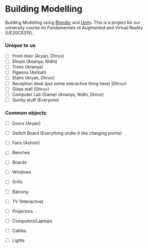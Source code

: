 # Building Modelling

Building Modelling using [Blender](https://www.blender.org/) and [Unity](https://unity.com/). This is a project for our university course on Fundamentals of Augmented and Virtual Reality (UE20CS315).

### Unique to us

- [ ] Front door (Aryan, Dhruv)
- [ ] Shops (Ananya, Nidhi)
- [ ] Trees (Ananya)
- [ ] Pigeons (Ashish)
- [ ] Stairs (Aryan, Dhruv)
- [ ] Reception desk (put some interactive thing here) (Dhruv)
- [ ] Glass wall (Dhruv)
- [ ] Computer Lab (Game) (Ananya, Nidhi, Dhruv)
- [ ] Quirky stuff (Everyone)

### Common objects

- [ ] Doors (Aryan)
- [ ] Switch Board (Everything under it like charging points)
- [ ] Fans (Ashish)
- [ ] Benches
- [ ] Boards
- [ ] Windows
- [ ] Grills
- [ ] Balcony
- [ ] TV (Interactive)
- [ ] Projectors
- [ ] Computers/Laptops
- [ ] Cables
- [ ] Lights

